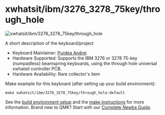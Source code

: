 # xwhatsit/ibm/3276_3278_75key/through_hole

![xwhatsit/ibm/3276_3278_75key/through_hole](https://i.imgur.com/juemGB1.jpg)

A short description of the keyboard/project

* Keyboard Maintainer: [Purdea Andrei](https://github.com/purdeaandrei)
* Hardware Supported: Supports the IBM 3276 or 3278 75-key (numpadless) beamspring keyboards, using the through hole universal xwhatsit controller PCB.
* Hardware Availability: Rare collector's item

Make example for this keyboard (after setting up your build environment):

    make xwhatsit/ibm/3276_3278_75key/through_hole:default

See the [build environment setup](https://docs.qmk.fm/#/getting_started_build_tools) and the [make instructions](https://docs.qmk.fm/#/getting_started_make_guide) for more information. Brand new to QMK? Start with our [Complete Newbs Guide](https://docs.qmk.fm/#/newbs).

